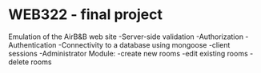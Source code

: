 # WEB322 - final project
Emulation of the AirB&B web site
-Server-side validation
-Authorization 
-Authentication
-Connectivity to a database using mongoose
-client sessions
-Administrator Module:
	-create new rooms
	-edit existing rooms
	-delete rooms
